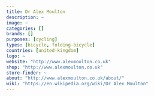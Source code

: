 ```yaml
---
title: Dr Alex Moulton
description: ~
image: ~
categories: []
brands: []
purposes: [cycling]
types: [bicycle, folding-bicycle]
countries: [united-kingdom]
logo: ~
website: "http://www.alexmoulton.co.uk"
shop: "http://www.alexmoulton.co.uk"
store-finder: ~
about: "http://www.alexmoulton.co.uk/about/"
wiki: "https://en.wikipedia.org/wiki/Dr Alex Moulton"
---
```

